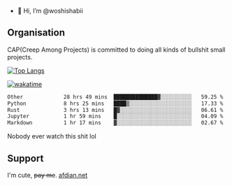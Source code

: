 - 👋 Hi, I’m @woshishabii

## Organisation

CAP(Creep Among Projects) is committed to doing all kinds of bullshit small projects.

[![Top Langs](https://github-readme-stats.vercel.app/api/top-langs/?username=woshishabii&layout=compact)](https://github.com/anuraghazra/github-readme-stats)

[![wakatime](https://wakatime.com/badge/user/34d02784-acc1-4a16-82d7-33fdb53c4ed6.svg)](https://wakatime.com/@34d02784-acc1-4a16-82d7-33fdb53c4ed6)


<!--START_SECTION:waka-->

```txt
Other             28 hrs 49 mins  ██████████████▓░░░░░░░░░░   59.25 %
Python            8 hrs 25 mins   ████▒░░░░░░░░░░░░░░░░░░░░   17.33 %
Rust              3 hrs 13 mins   █▓░░░░░░░░░░░░░░░░░░░░░░░   06.61 %
Jupyter           1 hr 59 mins    █░░░░░░░░░░░░░░░░░░░░░░░░   04.09 %
Markdown          1 hr 17 mins    ▓░░░░░░░░░░░░░░░░░░░░░░░░   02.67 %
```

<!--END_SECTION:waka-->

Nobody ever watch this shit lol

## Support
I'm cute, ~~pay me~~.
[afdian.net](https://afdian.com/a/woshishabi)

<!---
woshishabii/woshishabii is a ✨ special ✨ repository because its `README.md` (this file) appears on your GitHub profile.
You can click the Preview link to take a look at your changes.
--->
